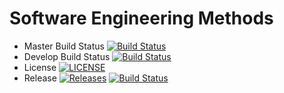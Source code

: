 # Software Engineering Methods

- Master Build Status [![Build Status](https://travis-ci.org/kevin-chalmers/sem.svg?branch=master)](https://travis-ci.org/caelumn/sem)
- Develop Build Status [![Build Status](https://travis-ci.org/kevin-chalmers/sem.svg?branch=develop)](https://travis-ci.org/caelumn/sem)
- License [![LICENSE](https://img.shields.io/github/license/kevin-chalmers/sem.svg?style=flat-square)](https://github.com/caelumn/sem/blob/master/LICENSE)
- Release [![Releases](https://img.shields.io/github/release/kevin-chalmers/sem/all.svg?style=flat-square)](https://github.com/caelumn/sem/releases) [![Build Status](https://travis-ci.org/caelumn/sem.svg?branch=develop)](https://travis-ci.org/caelumn/sem)